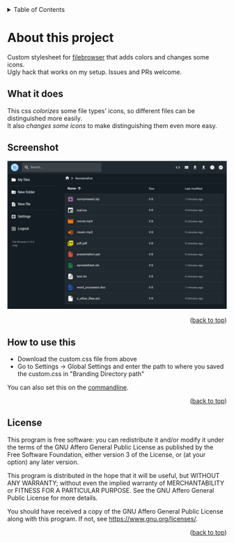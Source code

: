 <details>
  <summary>Table of Contents</summary>
  <ol>
    <li><a href="#about-this-project">About This Project</a></li>
    <li><a href="#what-it-does">What It Does</a></li>
    <li><a href="#screenshot">Screenshot</a></li>
    <li><a href="#how-to-use-this">How To Use This</a></li>
    <li><a href="#license">License</a></li>
  </ol>
</details>

# About this project
Custom stylesheet for [filebrowser](https://github.com/filebrowser/filebrowser) that adds colors and changes some icons.  
Ugly hack that works on my setup. Issues and PRs welcome.

## What it does
This css *colorizes* some file types' icons, so different files can be distinguished more easily.  
It also *changes some icons* to make distinguishing them even more easy.

## Screenshot
![screenshot](screenshot.png?raw=true "filebrowser-css in action")

<p align="right">(<a href="#top">back to top</a>)</p>

## How to use this
* Download the custom.css file from above
* Go to Settings → Global Settings and enter the path to where you saved the custom.css in "Branding Directory path"

You can also set this on  the [commandline](https://filebrowser.org/configuration/custom-branding).

<p align="right">(<a href="#top">back to top</a>)</p>

## License
This program is free software: you can redistribute it and/or modify it under the terms of the GNU Affero General Public License as published by the Free Software Foundation, either version 3 of the License, or (at your option) any later version.

This program is distributed in the hope that it will be useful, but WITHOUT ANY WARRANTY; without even the implied warranty of MERCHANTABILITY or FITNESS FOR A PARTICULAR PURPOSE.  See the GNU Affero General Public License for more details.

You should have received a copy of the GNU Affero General Public License along with this program.  If not, see <https://www.gnu.org/licenses/>.

<p align="right">(<a href="#top">back to top</a>)</p>
